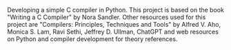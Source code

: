 Developing a simple C compiler in Python. This project is based on the book "Writing a C Compiler" by Nora Sandler. Other resources used for this project are "Compilers: Principles, Techniques and Tools" by Alfred V. Aho, Monica S. Lam, Ravi Sethi, Jeffrey D. Ullman, ChatGPT
and web resources on Python and compiler development for theory references.
